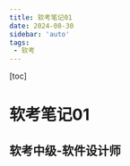 ```yaml
---
title: 软考笔记01
date: 2024-08-30
sidebar: 'auto'
tags:
 - 软考
---
```


[toc]

# 软考笔记01

## 软考中级-软件设计师


